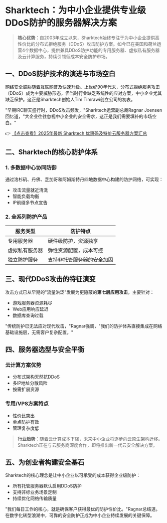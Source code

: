 # Sharktech：为中小企业提供专业级DDoS防护的服务器解决方案

> **核心优势**：自2003年成立以来，Sharktech始终专注于为中小企业提供高性价比的分布式拒绝服务（DDoS）攻击防护方案。如今已在美国和荷兰运营4个数据中心，提供兼具DDoS防护功能的专用服务器、虚拟私有服务器及云计算服务，持续引领低成本安全防护市场。

## 一、DDoS防护技术的演进与市场空白

网络安全威胁随着互联网普及快速升级。上世纪90年代末，分布式拒绝服务攻击（DDoS）成为主要威胁形态，但当时行业缺乏系统性的应对方案，中小企业尤其缺乏保护。这正是Sharktech创始人Tim Timrawi创立公司的初衷。

"早期IRC聊天盛行时，DDoS攻击频发，"Sharktech运营副总裁Ragnar Joensen回忆道，"大企业往往忽视中小企业的安全需求，这正是我们需要填补的市场空白。"

👉 [【点击查看】2025年最新 Sharktech 优惠码及特价云服务器方案汇总](https://bit.ly/Sharktech)

## 二、Sharktech的核心防护体系

### 1. 多数据中心协同防御
通过洛杉矶、丹佛、芝加哥和阿姆斯特丹四地数据中心构建的防护网络，可实现：
- 攻击流量就近清洗
- 智能负载均衡
- IP前缀多节点宣告

### 2. 全系列防护产品
| 服务类型       | 防护特点                          |
|----------------|---------------------------------|
| 专用服务器     | 硬件级防护，资源独享              |
| 虚拟私有服务器 | 弹性资源配置，成本可控            |
| 独立防护服务   | 支持非托管服务器的安全加固        |

## 三、现代DDoS攻击的特征演变

攻击方式已从早期的"流量洪泛"发展为更隐蔽的**第七层应用攻击**，主要针对：
- 游戏服务器资源耗尽
- Web应用响应延迟
- 数据库查询过载

"传统防护已无法应对现代攻击，"Ragnar强调，"我们的防护体系直接集成在网络基础设施层，无需客户复杂配置。"

## 四、服务器选型与安全平衡

### 云计算方案优势
- 分布式架构天然抗DDoS
- 多IP地址分散风险
- 按需扩展资源

### 专用/VPS方案特点
- 性价比突出
- 单点防护有效
- 管理复杂度低

> **行业趋势**：随着云计算成本下降，未来中小企业将逐步向云原生架构迁移。Sharktech正在与云服务商深度合作，即将推出新一代云安全解决方案。

## 五、为创业者构建安全基石

Sharktech的核心理念是让中小企业以可承受的成本获得企业级防护：
- 所有托管服务器默认启用DDoS防护
- 支持非标业务场景定制
- 持续优化网络传输质量

"我们每日工作的核心，就是确保客户获得最优的防护性价比。"Ragnar总结道。在数字化转型浪潮中，可靠的安全防护正成为中小企业持续发展的关键保障。